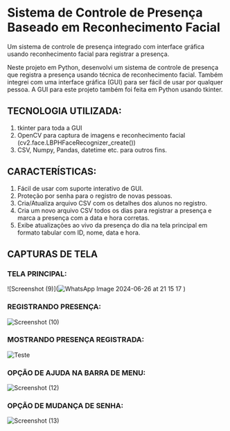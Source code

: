 # Sistema de Controle de Presença Baseado em Reconhecimento Facial
Um sistema de controle de presença integrado com interface gráfica usando reconhecimento facial para registrar a presença.

Neste projeto em Python, desenvolvi um sistema de controle de presença que registra a presença usando técnica de reconhecimento facial. Também integrei com uma interface gráfica (GUI) para ser fácil de usar por qualquer pessoa. A GUI para este projeto também foi feita em Python usando tkinter.

## TECNOLOGIA UTILIZADA:
1) tkinter para toda a GUI
2) OpenCV para captura de imagens e reconhecimento facial (cv2.face.LBPHFaceRecognizer_create())
3) CSV, Numpy, Pandas, datetime etc. para outros fins.

## CARACTERÍSTICAS:
1) Fácil de usar com suporte interativo de GUI.
2) Proteção por senha para o registro de novas pessoas.
3) Cria/Atualiza arquivo CSV com os detalhes dos alunos no registro.
4) Cria um novo arquivo CSV todos os dias para registrar a presença e marca a presença com a data e hora corretas.
5) Exibe atualizações ao vivo da presença do dia na tela principal em formato tabular com ID, nome, data e hora.

## CAPTURAS DE TELA
### TELA PRINCIPAL:
![Screenshot (9)](![WhatsApp Image 2024-06-26 at 21 15 17](https://github.com/EnzoGui18/facial-recognition/assets/81970792/1b70114e-e92a-4acc-8576-176aebe9d03f)
)

### REGISTRANDO PRESENÇA:
![Screenshot (10)](https://user-images.githubusercontent.com/37211676/58502149-97ec2a00-81a3-11e9-9658-8968da396c2e.png)

### MOSTRANDO PRESENÇA REGISTRADA:
![Teste](https://github.com/EnzoGui18/facial-recognition/assets/81970792/3767fc69-4aa0-4e4f-bd93-9ef6264622c1)


### OPÇÃO DE AJUDA NA BARRA DE MENU:
![Screenshot (12)](https://user-images.githubusercontent.com/37211676/58502152-991d5700-81a3-11e9-861a-9115526010c2.png)

### OPÇÃO DE MUDANÇA DE SENHA:
![Screenshot (13)](https://user-images.githubusercontent.com/37211676/58502146-97539380-81a3-11e9-8536-0c68160ecc55.png)
